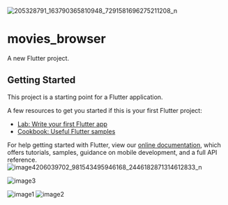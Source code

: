 ![205328791_163790365810948_7291581696275211208_n](https://user-images.githubusercontent.com/56900874/124132547-39c85a00-da81-11eb-927d-ec72909f3016.jpg)
# movies_browser

A new Flutter project.

## Getting Started

This project is a starting point for a Flutter application.

A few resources to get you started if this is your first Flutter project:

- [Lab: Write your first Flutter app](https://flutter.dev/docs/get-started/codelab)
- [Cookbook: Useful Flutter samples](https://flutter.dev/docs/cookbook)

For help getting started with Flutter, view our
[online documentation](https://flutter.dev/docs), which offers tutorials,
samples, guidance on mobile development, and a full API reference.
![image4206039702_981543495946168_2446182871314612833_n](https://user-images.githubusercontent.com/56900874/124132667-58c6ec00-da81-11eb-808c-fd4e3a286149.png)

![image3](https://user-images.githubusercontent.com/56900874/124132591-48af0c80-da81-11eb-8abb-df400bf6cf77.png)

![image1](https://user-images.githubusercontent.com/56900874/124132482-274e2080-da81-11eb-9a63-01b6ea7ac2df.jpg)
![image2](https://user-images.githubusercontent.com/56900874/124132567-4187fe80-da81-11eb-9df2-379b4f1eb9b7.jpg)
